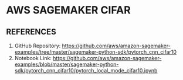 # AWS SAGEMAKER CIFAR

## REFERENCES

1. GitHub Repository: <https://github.com/aws/amazon-sagemaker-examples/tree/master/sagemaker-python-sdk/pytorch_cnn_cifar10>
2. Notebook Link: <https://github.com/aws/amazon-sagemaker-examples/blob/master/sagemaker-python-sdk/pytorch_cnn_cifar10/pytorch_local_mode_cifar10.ipynb>
